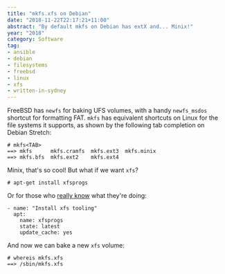 ```yaml
---
title: "mkfs.xfs on Debian"
date: "2018-11-22T22:17:21+11:00"
abstract: "By default mkfs on Debian has extX and... Minix!"
year: "2018"
category: Software
tag:
- ansible
- debian
- filesystems
- freebsd
- linux
- xfs
- written-in-sydney
---
```

FreeBSD has `newfs` for baking UFS volumes, with a handy `newfs_msdos` shortcut for formatting FAT. `mkfs` has equivalent shortcuts on Linux for the file systems it supports, as shown by the following tab completion on Debian Stretch:

    # mkfs<TAB>  
    ==> mkfs      mkfs.cramfs  mkfs.ext3  mkfs.minix
    ==> mkfs.bfs  mkfs.ext2    mkfs.ext4

Minix, that's so cool! But what if we want `xfs`? 

    # apt-get install xfsprogs

Or for those who [really know] what they're doing:

    - name: "Install xfs tooling"
      apt:
        name: xfsprogs
        state: latest
        update_cache: yes

And now we can bake a new `xfs` volume:

    # whereis mkfs.xfs
    ==> /sbin/mkfs.xfs

[really know]: https://rubenerd.com/tag/ansible/

